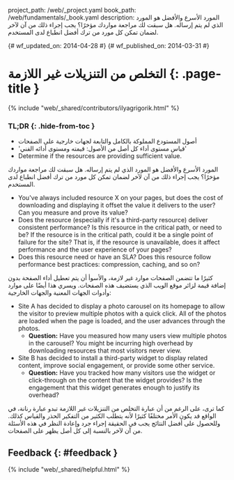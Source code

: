 project_path: /web/_project.yaml book_path: /web/fundamentals/_book.yaml description: المورد الأسرع والأفضل هو المورد الذي لم يتم إرساله. هل سبقت لك مراجعة مواردك مؤخرًا؟ يجب إجراء ذلك من آن لآخر لضمان تمكن كل مورد من ترك أفضل انطباع لدى المستخدم.

{# wf_updated_on: 2014-04-28 #} {# wf_published_on: 2014-03-31 #}

# التخلص من التنزيلات غير اللازمة {: .page-title }

{% include "web/_shared/contributors/ilyagrigorik.html" %}

### TL;DR {: .hide-from-toc }

* أصول المستودع المملوكة بالكامل والتابعة لجهات خارجية على الصفحات
* 'قياس مستوى أداء كل أصل من الأصول: قيمته ومستوى أدائه الفني'
* Determine if the resources are providing sufficient value.

المورد الأسرع والأفضل هو المورد الذي لم يتم إرساله. هل سبقت لك مراجعة مواردك مؤخرًا؟ يجب إجراء ذلك من آن لآخر لضمان تمكن كل مورد من ترك أفضل انطباع لدى المستخدم.

* You've always included resource X on your pages, but does the cost of downloading and displaying it offset the value it delivers to the user? Can you measure and prove its value?
* Does the resource (especially if it's a third-party resource) deliver consistent performance? Is this resource in the critical path, or need to be? If the resource is in the critical path, could it be a single point of failure for the site? That is, if the resource is unavailable, does it affect performance and the user experience of your pages?
* Does this resource need or have an SLA? Does this resource follow performance best practices: compression, caching, and so on?

كثيرًا ما تتضمن الصفحات موارد غير لازمة، والأسوأ أن يتم تعطيل أداء الصفحة بدون إضافة قيمة لزائر موقع الويب الذي يستضيف هذه الصفحات. ويسري هذا أيضًا على موارد وأدوات الجهات المعنية والجهات الخارجية:

* Site A has decided to display a photo carousel on its homepage to allow the visitor to preview multiple photos with a quick click. All of the photos are loaded when the page is loaded, and the user advances through the photos. 
    * **Question:** Have you measured how many users view multiple photos in the carousel? You might be incurring high overhead by downloading resources that most visitors never view.
* Site B has decided to install a third-party widget to display related content, improve social engagement, or provide some other service. 
    * **Question:** Have you tracked how many visitors use the widget or click-through on the content that the widget provides? Is the engagement that this widget generates enough to justify its overhead?

كما ترى، على الرغم من أن عبارة التخلص من التنزيلات غير اللازمة تبدو عبارة رنانة، في الواقع قد يكون الأمر مختلفًا كثيرًا لأنه يتطلب الكثير من التفكير الحذر والقياس كذلك. وللحصول على أفضل النتائج يجب في الحقيقة إجراء جرد وإعادة النظر في هذه الأسئلة من آن لآخر بالنسبة إلى كل أصل يظهر على الصفحات.

## Feedback {: #feedback }

{% include "web/_shared/helpful.html" %}